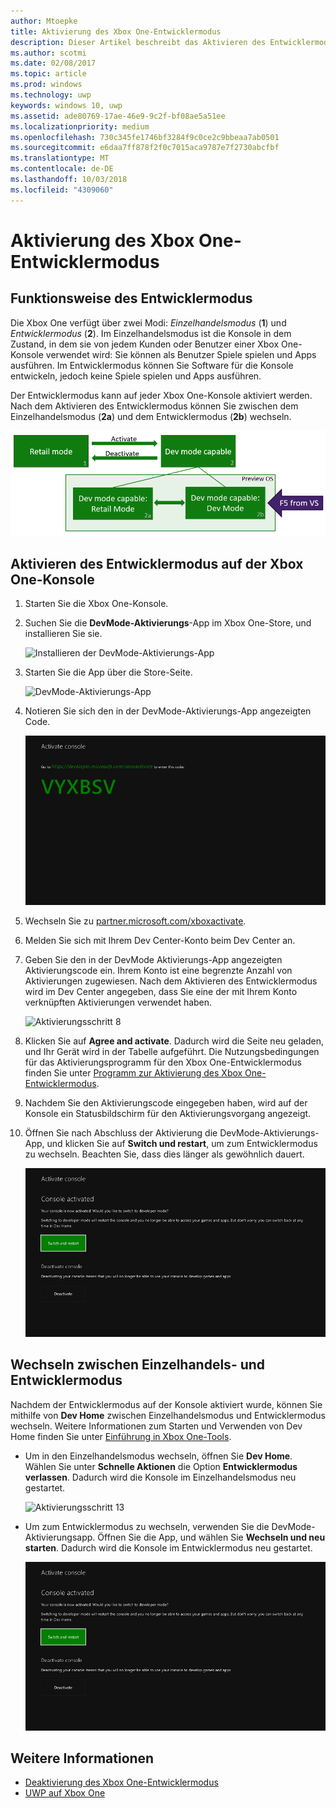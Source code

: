 ```yaml
---
author: Mtoepke
title: Aktivierung des Xbox One-Entwicklermodus
description: Dieser Artikel beschreibt das Aktivieren des Entwicklermodus, sodass Sie zwischen Retailmodus und Entwicklermodus wechseln können.
ms.author: scotmi
ms.date: 02/08/2017
ms.topic: article
ms.prod: windows
ms.technology: uwp
keywords: windows 10, uwp
ms.assetid: ade80769-17ae-46e9-9c2f-bf08ae5a51ee
ms.localizationpriority: medium
ms.openlocfilehash: 730c345fe1746bf3284f9c0ce2c9bbeaa7ab0501
ms.sourcegitcommit: e6daa7ff878f2f0c7015aca9787e7f2730abcfbf
ms.translationtype: MT
ms.contentlocale: de-DE
ms.lasthandoff: 10/03/2018
ms.locfileid: "4309060"
---
```

# <a name="xbox-one-developer-mode-activation"></a>Aktivierung des Xbox One-Entwicklermodus

## <a name="how-developer-mode-works"></a>Funktionsweise des Entwicklermodus
Die Xbox One verfügt über zwei Modi: *Einzelhandelsmodus* (**1**) und *Entwicklermodus* (**2**). Im Einzelhandelsmodus ist die Konsole in dem Zustand, in dem sie von jedem Kunden oder Benutzer einer Xbox One-Konsole verwendet wird: Sie können als Benutzer Spiele spielen und Apps ausführen. Im Entwicklermodus können Sie Software für die Konsole entwickeln, jedoch keine Spiele spielen und Apps ausführen.

Der Entwicklermodus kann auf jeder Xbox One-Konsole aktiviert werden. Nach dem Aktivieren des Entwicklermodus können Sie zwischen dem Einzelhandelsmodus (**2a**) und dem Entwicklermodus (**2b**) wechseln.

![Xbox One-Modi](images/dev-mode-flow.png)

## <a name="activate-developer-mode-on-your-retail-xbox-one-console"></a>Aktivieren des Entwicklermodus auf der Xbox One-Konsole

1.  Starten Sie die Xbox One-Konsole.

2.  Suchen Sie die **DevMode-Aktivierungs**-App im Xbox One-Store, und installieren Sie sie.

    ![Installieren der DevMode-Aktivierungs-App](images/devkit-activation-1.png)

3.  Starten Sie die App über die Store-Seite.

    ![DevMode-Aktivierungs-App](images/devkit-activation-2.png)

4.  Notieren Sie sich den in der DevMode-Aktivierungs-App angezeigten Code.

    ![Aktivierungsschritt 5](images/activation-step-5.png)  
    
5.  Wechseln Sie zu [partner.microsoft.com/xboxactivate](https://partner.microsoft.com/xboxactivate).

6.  Melden Sie sich mit Ihrem Dev Center-Konto beim Dev Center an.

7.  Geben Sie den in der DevMode Aktivierungs-App angezeigten Aktivierungscode ein. Ihrem Konto ist eine begrenzte Anzahl von Aktivierungen zugewiesen. Nach dem Aktivieren des Entwicklermodus wird im Dev Center angegeben, dass Sie eine der mit Ihrem Konto verknüpften Aktivierungen verwendet haben.

    ![Aktivierungsschritt 8](images/activation-step-8-rs2.png)    
    
8.  Klicken Sie auf **Agree and activate**. Dadurch wird die Seite neu geladen, und Ihr Gerät wird in der Tabelle aufgeführt. Die Nutzungsbedingungen für das Aktivierungsprogramm für den Xbox One-Entwicklermodus finden Sie unter [Programm zur Aktivierung des Xbox One-Entwicklermodus](http://go.microsoft.com/fwlink/p/?LinkId=760399).

9.  Nachdem Sie den Aktivierungscode eingegeben haben, wird auf der Konsole ein Statusbildschirm für den Aktivierungsvorgang angezeigt.  
    
10. Öffnen Sie nach Abschluss der Aktivierung die DevMode-Aktivierungs-App, und klicken Sie auf **Switch und restart**, um zum Entwicklermodus zu wechseln. Beachten Sie, dass dies länger als gewöhnlich dauert.

    ![Aktivierungsschritt 12](images/activation-step-12.png)   

## <a name="switch-between-retail-and-developer-mode"></a>Wechseln zwischen Einzelhandels- und Entwicklermodus
Nachdem der Entwicklermodus auf der Konsole aktiviert wurde, können Sie mithilfe von **Dev Home** zwischen Einzelhandelsmodus und Entwicklermodus wechseln. Weitere Informationen zum Starten und Verwenden von Dev Home finden Sie unter [Einführung in Xbox One-Tools](introduction-to-xbox-tools.md).

* Um in den Einzelhandelsmodus wechseln, öffnen Sie **Dev Home**. Wählen Sie unter **Schnelle Aktionen** die Option **Entwicklermodus verlassen**. Dadurch wird die Konsole im Einzelhandelsmodus neu gestartet.    

  ![Aktivierungsschritt 13](images/activation-step-13-rs4.png)  
  
* Um zum Entwicklermodus zu wechseln, verwenden Sie die DevMode-Aktivierungsapp. Öffnen Sie die App, und wählen Sie **Wechseln und neu starten**. Dadurch wird die Konsole im Entwicklermodus neu gestartet.  

  ![Aktivierungsschritt 14](images/activation-step-12.png)  

## <a name="see-also"></a>Weitere Informationen
- [Deaktivierung des Xbox One-Entwicklermodus](devkit-deactivation.md)
- [UWP auf Xbox One](index.md)
